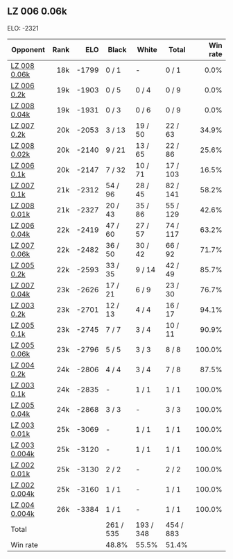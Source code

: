 ## LZ 006 0.06k ##

ELO: -2321

Opponent | Rank | ELO | Black | White | Total | Win rate
---------|-----:|----:|-------|-------|-------|-------:
[LZ 008 0.06k](LZ%20008%200.06k.md) | 18k | -1799 | 0 / 1 | - | 0 / 1 | 0.0%
[LZ 006 0.2k](LZ%20006%200.2k.md) | 19k | -1903 | 0 / 5 | 0 / 4 | 0 / 9 | 0.0%
[LZ 008 0.04k](LZ%20008%200.04k.md) | 19k | -1931 | 0 / 3 | 0 / 6 | 0 / 9 | 0.0%
[LZ 007 0.2k](LZ%20007%200.2k.md) | 20k | -2053 | 3 / 13 | 19 / 50 | 22 / 63 | 34.9%
[LZ 008 0.02k](LZ%20008%200.02k.md) | 20k | -2140 | 9 / 21 | 13 / 65 | 22 / 86 | 25.6%
[LZ 006 0.1k](LZ%20006%200.1k.md) | 20k | -2147 | 7 / 32 | 10 / 71 | 17 / 103 | 16.5%
[LZ 007 0.1k](LZ%20007%200.1k.md) | 21k | -2312 | 54 / 96 | 28 / 45 | 82 / 141 | 58.2%
[LZ 008 0.01k](LZ%20008%200.01k.md) | 21k | -2327 | 20 / 43 | 35 / 86 | 55 / 129 | 42.6%
[LZ 006 0.04k](LZ%20006%200.04k.md) | 22k | -2419 | 47 / 60 | 27 / 57 | 74 / 117 | 63.2%
[LZ 007 0.06k](LZ%20007%200.06k.md) | 22k | -2482 | 36 / 50 | 30 / 42 | 66 / 92 | 71.7%
[LZ 005 0.2k](LZ%20005%200.2k.md) | 22k | -2593 | 33 / 35 | 9 / 14 | 42 / 49 | 85.7%
[LZ 007 0.04k](LZ%20007%200.04k.md) | 23k | -2626 | 17 / 21 | 6 / 9 | 23 / 30 | 76.7%
[LZ 003 0.2k](LZ%20003%200.2k.md) | 23k | -2701 | 12 / 13 | 4 / 4 | 16 / 17 | 94.1%
[LZ 005 0.1k](LZ%20005%200.1k.md) | 23k | -2745 | 7 / 7 | 3 / 4 | 10 / 11 | 90.9%
[LZ 005 0.06k](LZ%20005%200.06k.md) | 23k | -2796 | 5 / 5 | 3 / 3 | 8 / 8 | 100.0%
[LZ 004 0.2k](LZ%20004%200.2k.md) | 24k | -2806 | 4 / 4 | 3 / 4 | 7 / 8 | 87.5%
[LZ 003 0.1k](LZ%20003%200.1k.md) | 24k | -2835 | - | 1 / 1 | 1 / 1 | 100.0%
[LZ 005 0.04k](LZ%20005%200.04k.md) | 24k | -2868 | 3 / 3 | - | 3 / 3 | 100.0%
[LZ 003 0.01k](LZ%20003%200.01k.md) | 25k | -3069 | - | 1 / 1 | 1 / 1 | 100.0%
[LZ 003 0.004k](LZ%20003%200.004k.md) | 25k | -3120 | - | 1 / 1 | 1 / 1 | 100.0%
[LZ 002 0.01k](LZ%20002%200.01k.md) | 25k | -3130 | 2 / 2 | - | 2 / 2 | 100.0%
[LZ 002 0.004k](LZ%20002%200.004k.md) | 25k | -3160 | 1 / 1 | - | 1 / 1 | 100.0%
[LZ 004 0.004k](LZ%20004%200.004k.md) | 26k | -3384 | 1 / 1 | - | 1 / 1 | 100.0%
Total | | | 261 / 535 | 193 / 348 | 454 / 883 | 
Win rate| | | 48.8% | 55.5% | 51.4% | 

